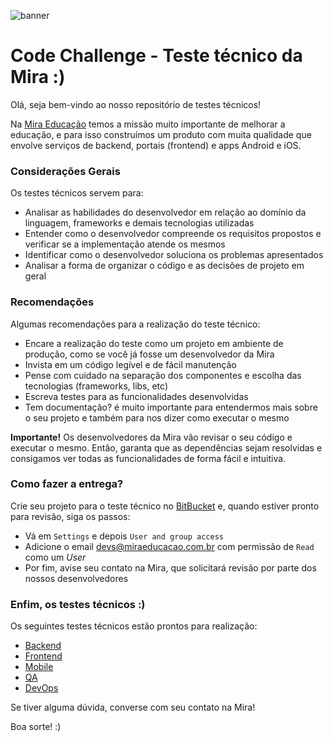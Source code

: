 ![banner](https://user-images.githubusercontent.com/664138/34118450-f4f977da-e405-11e7-82ba-e259894bbbcd.png)

# Code Challenge - Teste técnico da Mira :)

Olá, seja bem-vindo ao nosso repositório de testes técnicos!

Na [Mira Educação](http://www.miraeducacao.com.br) temos a missão muito importante de melhorar a educação, e para isso construímos um produto com muita qualidade que envolve serviços de backend, portais (frontend) e apps Android e iOS.

### Considerações Gerais
Os testes técnicos servem para:
- Analisar as habilidades do desenvolvedor em relação ao domínio da linguagem, frameworks e demais tecnologias utilizadas
- Entender como o desenvolvedor compreende os requisitos propostos e verificar se a implementação atende os mesmos
- Identificar como o desenvolvedor soluciona os problemas apresentados
- Analisar a forma de organizar o código e as decisões de projeto em geral

### Recomendações
Algumas recomendações para a realização do teste técnico:
- Encare a realização do teste como um projeto em ambiente de produção, como se você já fosse um desenvolvedor da Mira
- Invista em um código legível e de fácil manutenção
- Pense com cuidado na separação dos componentes e escolha das tecnologias (frameworks, libs, etc)
- Escreva testes para as funcionalidades desenvolvidas
- Tem documentação? é muito importante para entendermos mais sobre o seu projeto e também para nos dizer como executar o mesmo

**Importante!** Os desenvolvedores da Mira vão revisar o seu código e executar o mesmo. Então, garanta que as dependências sejam resolvidas e consigamos ver todas as funcionalidades de forma fácil e intuitiva.

### Como fazer a entrega?
Crie seu projeto para o teste técnico no [BitBucket](http://www.bitbucket.org) e, quando estiver pronto para revisão, siga os passos:
- Vá em `Settings` e depois `User and group access`
- Adicione o email devs@miraeducacao.com.br com permissão de `Read` como um *User*
- Por fim, avise seu contato na Mira, que solicitará revisão por parte dos nossos desenvolvedores

### Enfim, os testes técnicos :)
Os seguintes testes técnicos estão prontos para realização:
- [Backend](backend.md)
- [Frontend](frontend.md)
- [Mobile](mobile.md)
- [QA](qa.md)
- [DevOps](devops.md)

Se tiver alguma dúvida, converse com seu contato na Mira!

Boa sorte! :) 
